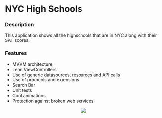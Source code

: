 # NYC High Schools

### Description
This application shows all the highschools that are in NYC along with their SAT scores.

### Features
- MVVM architecture
- Lean ViewControllers
- Use of generic datasources, resources and API calls
- Use of protocols and extensions
- Search Bar
- Unit tests
- Cool animations
- Protection against broken web services

<div align="center">
  <img src="NYCHighschools.gif">
</div>
